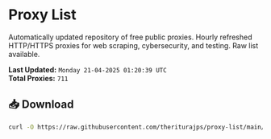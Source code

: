 # Proxy List

Automatically updated repository of free public proxies. Hourly refreshed HTTP/HTTPS proxies for web scraping, cybersecurity, and testing. Raw list available.

**Last Updated:** `Monday 21-04-2025 01:20:39 UTC`  
**Total Proxies:** `711`

## 📥 Download
```bash
curl -O https://raw.githubusercontent.com/theriturajps/proxy-list/main/proxies.txt
